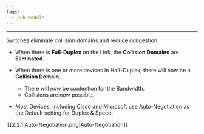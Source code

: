 ```yaml
---
tags:
  - Sub-Module
---
```


---
Switches eliminate collision domains and reduce congestion.

- When there is **Full-Duplex** on the Link, the **Collision Domains** are **Eliminated**.

- When there is one or more devices in Half-Duplex, there will now be a **Collision Domain**.
  - There will now be contention for the Bandwidth.
  - Collisions are now possible.

- Most Devices, including Cisco and Microsoft use Auto-Negotiation as the Default setting for Duplex & Speed.

![[2.2.1 Auto-Negotiation.png|Auto-Negotiation]]